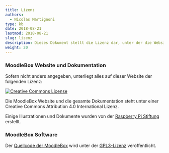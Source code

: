 ```yaml
---
title: Lizenz
authors:
  - Nicolas Martignoni
type: kb
date: 2018-08-21
lastmod: 2018-08-21
slug: lizenz
description: Dieses Dokument stellt die Lizenz dar, unter der die Website und die Software veröffentlicht werden.
weight: 20
---
```

### MoodleBox Website und Dokumentation

Sofern nicht anders angegeben, unterliegt alles auf dieser Website der folgenden Lizenz:

[![Creative Commons License][4]][3]

Die MoodleBox Website und die gesamte Dokumentation steht unter einer Creative Commons Attribution 4.0 International Lizenz.

Einige Illustrationen und Dokumente wurden von der [Raspberry Pi Stiftung][5] erstellt.

### MoodleBox Software

Der [Quellcode der MoodleBox][1] wird unter der [GPL3-Lizenz][2] veröffentlicht.

 [1]: https://github.com/moodlebox/moodlebox
 [2]: https://www.gnu.org/licenses/gpl-3.0.en.html
 [3]: https://creativecommons.org/licenses/by-nc-sa/4.0/
 [4]: https://i.creativecommons.org/l/by-sa/4.0/88x31.png
 [5]: https://www.raspberrypi.org
